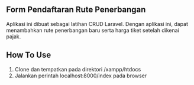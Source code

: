 ## Form Pendaftaran Rute Penerbangan

Aplikasi ini dibuat sebagai latihan CRUD Laravel. Dengan aplikasi ini, dapat menambahkan rute penerbangan baru serta harga tiket setelah dikenai pajak.

## How To Use

1. Clone dan tempatkan pada direktori /xampp/htdocs
2. Jalankan perintah localhost:8000/index pada browser

